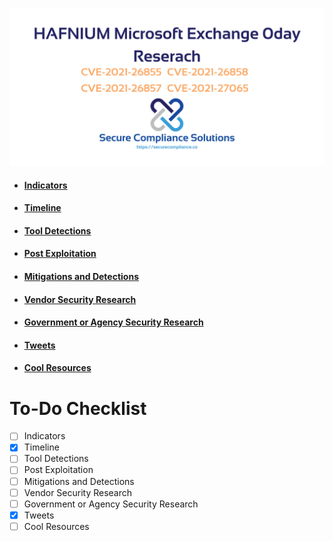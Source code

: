 ![](https://github.com/SCS-Labs/Images/raw/main/SCS%20-%20HAFNIUM.png)



- #### [Indicators](/indicators/README.md)
- #### [Timeline](Timeline.md)
- #### [Tool Detections](/tool-detections/README.md)
- #### [Post Exploitation](/post-exploitation/README.md)
- #### [Mitigations and Detections](/mitigations-and-detections/README.md)
- #### [Vendor Security Research](/vendor-security-research/README.md)
- #### [Government or Agency Security Research](/gov-sec-research/README.md)
- #### [Tweets](Tweets.md)
- #### [Cool Resources](/resources/README.md)


# To-Do Checklist

- [ ] Indicators 
- [X] Timeline
- [ ] Tool Detections
- [ ] Post Exploitation
- [ ] Mitigations and Detections
- [ ] Vendor Security Research
- [ ] Government or Agency Security Research
- [X] Tweets
- [ ] Cool Resources
